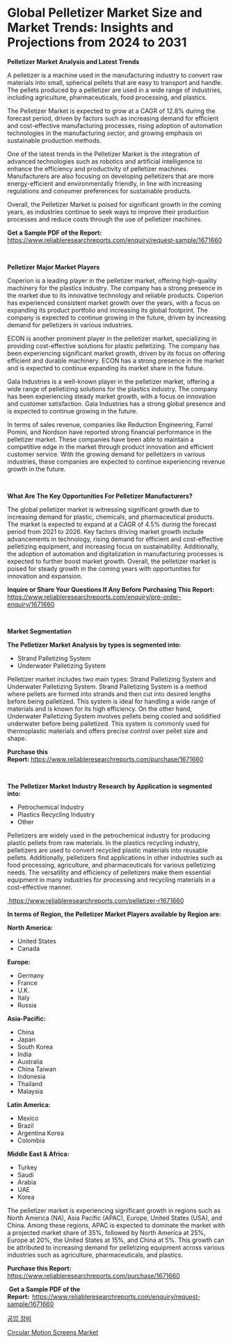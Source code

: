 <p><h1>Global Pelletizer Market Size and Market Trends: Insights and Projections from 2024 to 2031</h1></p><p><strong>Pelletizer Market Analysis and Latest Trends</strong></p>
<p><p>A pelletizer is a machine used in the manufacturing industry to convert raw materials into small, spherical pellets that are easy to transport and handle. The pellets produced by a pelletizer are used in a wide range of industries, including agriculture, pharmaceuticals, food processing, and plastics.</p><p>The Pelletizer Market is expected to grow at a CAGR of 12.8% during the forecast period, driven by factors such as increasing demand for efficient and cost-effective manufacturing processes, rising adoption of automation technologies in the manufacturing sector, and growing emphasis on sustainable production methods.</p><p>One of the latest trends in the Pelletizer Market is the integration of advanced technologies such as robotics and artificial intelligence to enhance the efficiency and productivity of pelletizer machines. Manufacturers are also focusing on developing pelletizers that are more energy-efficient and environmentally friendly, in line with increasing regulations and consumer preferences for sustainable products.</p><p>Overall, the Pelletizer Market is poised for significant growth in the coming years, as industries continue to seek ways to improve their production processes and reduce costs through the use of pelletizer machines.</p></p>
<p><strong>Get a Sample PDF of the Report:&nbsp;</strong> <a href="https://www.reliableresearchreports.com/enquiry/request-sample/1671660">https://www.reliableresearchreports.com/enquiry/request-sample/1671660</a></p>
<p>&nbsp;</p>
<p><strong>Pelletizer Major Market Players</strong></p>
<p><p>Coperion is a leading player in the pelletizer market, offering high-quality machinery for the plastics industry. The company has a strong presence in the market due to its innovative technology and reliable products. Coperion has experienced consistent market growth over the years, with a focus on expanding its product portfolio and increasing its global footprint. The company is expected to continue growing in the future, driven by increasing demand for pelletizers in various industries.</p><p>ECON is another prominent player in the pelletizer market, specializing in providing cost-effective solutions for plastic pelletizing. The company has been experiencing significant market growth, driven by its focus on offering efficient and durable machinery. ECON has a strong presence in the market and is expected to continue expanding its market share in the future.</p><p>Gala Industries is a well-known player in the pelletizer market, offering a wide range of pelletizing solutions for the plastics industry. The company has been experiencing steady market growth, with a focus on innovation and customer satisfaction. Gala Industries has a strong global presence and is expected to continue growing in the future.</p><p>In terms of sales revenue, companies like Reduction Engineering, Farrel Pomini, and Nordson have reported strong financial performance in the pelletizer market. These companies have been able to maintain a competitive edge in the market through product innovation and efficient customer service. With the growing demand for pelletizers in various industries, these companies are expected to continue experiencing revenue growth in the future.</p></p>
<p>&nbsp;</p>
<p><strong>What Are The Key Opportunities For Pelletizer Manufacturers?</strong></p>
<p><p>The global pelletizer market is witnessing significant growth due to increasing demand for plastic, chemicals, and pharmaceutical products. The market is expected to expand at a CAGR of 4.5% during the forecast period from 2021 to 2026. Key factors driving market growth include advancements in technology, rising demand for efficient and cost-effective pelletizing equipment, and increasing focus on sustainability. Additionally, the adoption of automation and digitalization in manufacturing processes is expected to further boost market growth. Overall, the pelletizer market is poised for steady growth in the coming years with opportunities for innovation and expansion.</p></p>
<p><strong>Inquire or Share Your Questions If Any Before Purchasing This Report:</strong> <a href="https://www.reliableresearchreports.com/enquiry/pre-order-enquiry/1671660">https://www.reliableresearchreports.com/enquiry/pre-order-enquiry/1671660</a></p>
<p>&nbsp;</p>
<p><strong>Market Segmentation</strong></p>
<p><strong>The Pelletizer Market Analysis by types is segmented into:</strong></p>
<p><ul><li>Strand Palletizing System</li><li>Underwater Palletizing System</li></ul></p>
<p><p>Pelletizer market includes two main types: Strand Palletizing System and Underwater Palletizing System. Strand Palletizing System is a method where pellets are formed into strands and then cut into desired lengths before being palletized. This system is ideal for handling a wide range of materials and is known for its high efficiency. On the other hand, Underwater Palletizing System involves pellets being cooled and solidified underwater before being palletized. This system is commonly used for thermoplastic materials and offers precise control over pellet size and shape.</p></p>
<p><strong>Purchase this Report:&nbsp;</strong><a href="https://www.reliableresearchreports.com/purchase/1671660">https://www.reliableresearchreports.com/purchase/1671660</a></p>
<p>&nbsp;</p>
<p><strong>The Pelletizer Market Industry Research by Application is segmented into:</strong></p>
<p><ul><li>Petrochemical Industry</li><li>Plastics Recycling Industry</li><li>Other</li></ul></p>
<p><p>Pelletizers are widely used in the petrochemical industry for producing plastic pellets from raw materials. In the plastics recycling industry, pelletizers are used to convert recycled plastic materials into reusable pellets. Additionally, pelletizers find applications in other industries such as food processing, agriculture, and pharmaceuticals for various pelletizing needs. The versatility and efficiency of pelletizers make them essential equipment in many industries for processing and recycling materials in a cost-effective manner.</p></p>
<p><a href="https://www.reliableresearchreports.com/pelletizer-r1671660">&nbsp;https://www.reliableresearchreports.com/pelletizer-r1671660</a></p>
<p><strong>In terms of Region, the Pelletizer Market Players available by Region are:</strong></p>
<p>
    <p> <strong> North America: </strong>
        <ul>
            <li>United States</li>
            <li>Canada</li>
        </ul>
        </p> 
    <p> <strong> Europe: </strong>
        <ul>
            <li>Germany</li>
            <li>France</li>
            <li>U.K.</li>
            <li>Italy</li>
            <li>Russia</li>
        </ul>
        </p> 
    <p> <strong> Asia-Pacific: </strong>
        <ul>
            <li>China</li>
            <li>Japan</li>
            <li>South Korea</li>
            <li>India</li>
            <li>Australia</li>
            <li>China Taiwan</li>
            <li>Indonesia</li>
            <li>Thailand</li>
            <li>Malaysia</li>
        </ul>
        </p> 
    <p> <strong> Latin America: </strong>
        <ul>
            <li>Mexico</li>
            <li>Brazil</li>
            <li>Argentina Korea</li>
            <li>Colombia</li>
        </ul>
        </p> 
    <p> <strong> Middle East & Africa: </strong>
        <ul>
            <li>Turkey</li>
            <li>Saudi</li>
            <li>Arabia</li>
            <li>UAE</li>
            <li>Korea</li>
        </ul>
    </p>
    </p>
<p><p>The pelletizer market is experiencing significant growth in regions such as North America (NA), Asia Pacific (APAC), Europe, United States (USA), and China. Among these regions, APAC is expected to dominate the market with a projected market share of 35%, followed by North America at 25%, Europe at 20%, the United States at 15%, and China at 5%. This growth can be attributed to increasing demand for pelletizing equipment across various industries such as agriculture, pharmaceuticals, and plastics.</p></p>
<p><strong>Purchase this Report: </strong><a href="https://www.reliableresearchreports.com/purchase/1671660">https://www.reliableresearchreports.com/purchase/1671660</a></p>
<p>&nbsp;<strong>Get a Sample PDF of the Report:&nbsp;&nbsp;</strong><a href="https://www.reliableresearchreports.com/enquiry/request-sample/1671660">https://www.reliableresearchreports.com/enquiry/request-sample/1671660</a></p>
<p><strong></strong></p>
<p><p><a href="https://github.com/apple8975768/Market-Research-Report-List-1/blob/main/4696446168450.md">공압 장비</a></p><p><a href="https://github.com/sardarp081/Market-Research-Report-List-1/blob/main/circular-motion-screens-market.md">Circular Motion Screens Market</a></p></p>